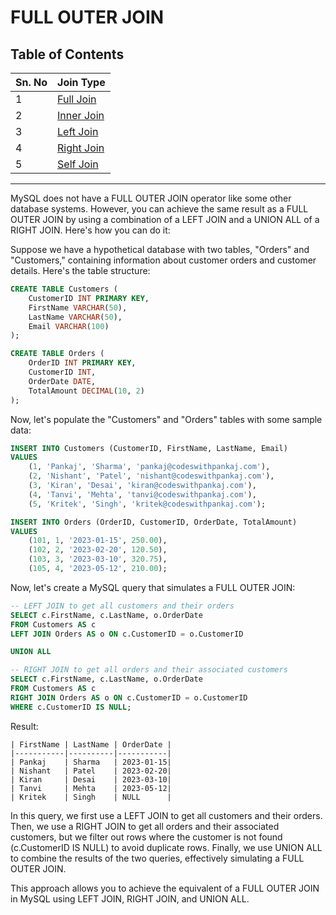 # FULL OUTER JOIN
## Table of Contents
| Sn. No | Join Type                |
|--------|--------------------------|
| 1      | [Full Join](FullJoin.md) |
| 2      | [Inner Join](InnerJoin.md)|
| 3      | [Left Join](LeftJoin.md)  |
| 4      | [Right Join](RightJoin.md)|
| 5      | [Self Join](SelfJoin.md)  |
***
MySQL does not have a FULL OUTER JOIN operator like some other database systems. However, you can achieve the same result as a FULL OUTER JOIN by using a combination of a LEFT JOIN and a UNION ALL of a RIGHT JOIN. Here's how you can do it:

Suppose we have a hypothetical database with two tables, "Orders" and "Customers," containing information about customer orders and customer details. Here's the table structure:

```sql
CREATE TABLE Customers (
    CustomerID INT PRIMARY KEY,
    FirstName VARCHAR(50),
    LastName VARCHAR(50),
    Email VARCHAR(100)
);

CREATE TABLE Orders (
    OrderID INT PRIMARY KEY,
    CustomerID INT,
    OrderDate DATE,
    TotalAmount DECIMAL(10, 2)
);
```

Now, let's populate the "Customers" and "Orders" tables with some sample data:

```sql
INSERT INTO Customers (CustomerID, FirstName, LastName, Email)
VALUES
    (1, 'Pankaj', 'Sharma', 'pankaj@codeswithpankaj.com'),
    (2, 'Nishant', 'Patel', 'nishant@codeswithpankaj.com'),
    (3, 'Kiran', 'Desai', 'kiran@codeswithpankaj.com'),
    (4, 'Tanvi', 'Mehta', 'tanvi@codeswithpankaj.com'),
    (5, 'Kritek', 'Singh', 'kritek@codeswithpankaj.com');

INSERT INTO Orders (OrderID, CustomerID, OrderDate, TotalAmount)
VALUES
    (101, 1, '2023-01-15', 250.00),
    (102, 2, '2023-02-20', 120.50),
    (103, 3, '2023-03-10', 320.75),
    (105, 4, '2023-05-12', 210.00);
```

Now, let's create a MySQL query that simulates a FULL OUTER JOIN:

```sql
-- LEFT JOIN to get all customers and their orders
SELECT c.FirstName, c.LastName, o.OrderDate
FROM Customers AS c
LEFT JOIN Orders AS o ON c.CustomerID = o.CustomerID

UNION ALL

-- RIGHT JOIN to get all orders and their associated customers
SELECT c.FirstName, c.LastName, o.OrderDate
FROM Customers AS c
RIGHT JOIN Orders AS o ON c.CustomerID = o.CustomerID
WHERE c.CustomerID IS NULL;
```

Result:

```
| FirstName | LastName | OrderDate |
|-----------|----------|-----------|
| Pankaj    | Sharma   | 2023-01-15|
| Nishant   | Patel    | 2023-02-20|
| Kiran     | Desai    | 2023-03-10|
| Tanvi     | Mehta    | 2023-05-12|
| Kritek    | Singh    | NULL      |
```

In this query, we first use a LEFT JOIN to get all customers and their orders. Then, we use a RIGHT JOIN to get all orders and their associated customers, but we filter out rows where the customer is not found (c.CustomerID IS NULL) to avoid duplicate rows. Finally, we use UNION ALL to combine the results of the two queries, effectively simulating a FULL OUTER JOIN.

This approach allows you to achieve the equivalent of a FULL OUTER JOIN in MySQL using LEFT JOIN, RIGHT JOIN, and UNION ALL.

